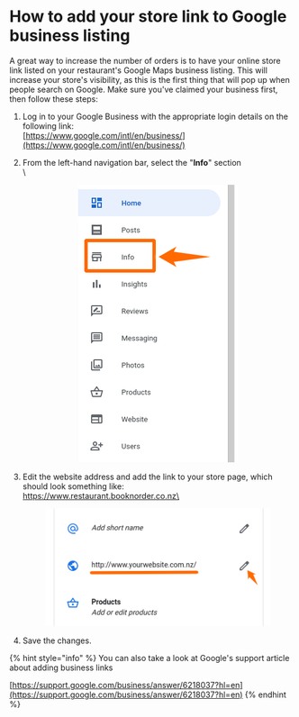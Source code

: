 # How to add your store link to Google business listing

A great way to increase the number of orders is to have your online store link listed on your restaurant's Google Maps business listing. This will increase your store's visibility, as this is the first thing that will pop up when people search on Google. Make sure you've claimed your business first, then follow these steps:



1. Log in to your Google Business with the appropriate login details on the following link:\
   [https://www.google.com/intl/en/business/](https://www.google.com/intl/en/business/)
2.  From the left-hand navigation bar, select the "**Info**" section\
    \


    <div align="center">

    <figure><img src="../.gitbook/assets/image (8).png" alt=""><figcaption></figcaption></figure>

    </div>
3.  Edit the website address and add the link to your store page, which should look something like:\
    https://www.restaurant.booknorder.co.nz\


    <figure><img src="../.gitbook/assets/image (7).png" alt=""><figcaption></figcaption></figure>
4. Save the changes.

{% hint style="info" %}
You can also take a look at Google's support article about adding business links

[https://support.google.com/business/answer/6218037?hl=en](https://support.google.com/business/answer/6218037?hl=en)
{% endhint %}
